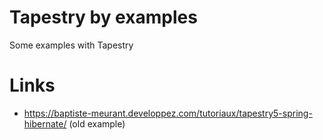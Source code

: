 # Tapestry by examples
Some examples with Tapestry

# Links

* https://baptiste-meurant.developpez.com/tutoriaux/tapestry5-spring-hibernate/ (old example)


